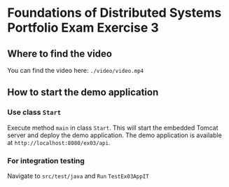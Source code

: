 <!-- # Sutton Framework and Demo Application -->
<!---->
<!-- This repository belongs to the module "Foundations of Distributed Systems" at the Technical University of -->
<!-- Applied Sciences Würzburg-Schweinfurt. It contains the Sutton Framework and a demo application that uses the framework. -->
<!---->
<!-- ## Differences between the version used in the videos and this version -->
<!---->
<!-- This version of Sutton is a bit different from the version used in the videos. The main differences are: -->
<!---->
<!-- ### New version of some libraries -->
<!---->
<!-- * It uses Java 21 (without any VM arguments to disable the Java module system) -->
<!-- * It uses Tomcat 10 (instead of Tomcat 8) -->
<!-- * It does not use Genson anymore but Jackson for JSON and XML serialization -->
<!-- * It uses Jersey 3 (instead of Jersey 2) -->
<!-- * It uses JUnit 5 (instead of JUnit 4) -->
<!---->
<!-- ### Sutton and Jersey -->
<!---->
<!-- The Sutton classes are **not** dependent on Jersey anymore. This means that you can use Sutton with any other REST framework.  -->
<!-- We have already successfully tested it with Spring. However, to reduce complexity, we still use Jersey in the demo application. -->
<!-- If you want to use Sutton with Spring, let me know, and I will provide you with an example. -->
<!---->
<!-- ### Changes in the Sutton Framework -->
<!---->
<!-- We removed the Builder pattern from the `AbstractState` class. Instead, we pass all parameters to the constructor of the `AbstractState` class  -->
<!-- or their subclasses. This makes the code easier to understand and reduces the number of classes and lines of code you have to write.  -->
<!---->
<!-- In case of GET collection requests, the query parameters and also the paging parameters are wrapped into a class of type `AbstractQuery` (and its subclasses). This -->
<!-- query class also implements how to access the database layer.  -->
<!---->
<!-- Because Sutton is not dependent on Jersey anymore, the `@InjectLink` should not be used anymore. Instead, use the -->
<!-- `@SuttonLink` annotation which has a very similar interface. See class `PersonModel` for an example. -->
<!---->
<!-- ## How to use the Sutton Framework -->
<!---->
<!-- The Sutton Framework is a simple framework that helps you to create RESTful web services. The main idea is that every endpoint  -->
<!-- is represented by a class that extends the `AbstractState` class or one of its subclasses. -->
<!-- Each of these `AbstractState` classes implements the outline of the process of handling a request. It makes use of the  -->
<!-- idea of the [Template method design pattern](https://en.wikipedia.org/wiki/Template_method_pattern). Please note, that you  -->
<!-- are working with a very small version of Sutton. In more complex applications, the processes of handling a request is more complex, of course.  -->
<!---->
<!-- Subclasses only need to implement the abstract methods like `loadModelById` or `defineTransitionLinks`. The benefit of using Sutton is -->
<!-- that you can focus on the business logic of your application and don't have to deal with the technical details of handling HTTP requests.  -->
<!-- In combination with the in-memory storage implementation, you can quickly create a RESTful web service that can be used for testing purposes. -->
<!---->
<!-- ### How to create a new endpoint -->
<!---->
<!-- As shown in the videos, you first need a service class that is responsible for processing all HTTP requests at a specific URL. In this  -->
<!-- class, you implement methods for handling all kind of HTTP requests (GET, POST, PUT, DELETE). Each of these methods should -->
<!-- delegate the processing of the request to a class that extends `AbstractState`. In the demo application, you can find an example -->
<!-- of such a service class in the `PersonService` class. -->
<!---->
<!-- Next, you need to create a class that extends `AbstractState` or one of its subclasses. In this class, you implement the abstract methods -->
<!-- like `loadModelById` or `defineTransitionLinks`. In the demo application, you can find an example of such a class in the `GetSinglePerson` class. -->
<!---->
<!-- ### The database layer -->
<!---->
<!-- The Sutton framework only provides an in-memory storage implementation. This implementation can be used for the implementation of the  -->
<!-- portfolio assignment. However, in a real-world application, you would use a database like MySQL, PostgreSQL, or MongoDB. To make it easier -->
<!-- to switch between different database implementations, we use the [Data Access Object (DAO) pattern](https://en.wikipedia.org/wiki/Data_access_object). -->
<!-- For every resource, you need to provide an interface that extends the `IDatabaseAccessObject` interface. This interface defines the methods -->
<!-- that are needed to access the database. However, it is necessary to add methods for all queries you want to offer.  -->
<!-- In the demo application, you can find an example of such an interface in the `PersonDao` interface. The in-memory storage implementation that is -->
<!-- part of the Sutton framework must then be used as shown in class `PersonStorage`. Here again, you only need to implement the methods for  -->
<!-- queries you want to offer. -->
<!---->
<!-- It should be added tht you can implement your own database layer by using Hibernate or some other ORM framework. In this case, you would  -->
<!-- use class `DaoFactory` to decide which implementation (in-memory storage or Hibernate) to use. -->
<!---->
# Foundations of Distributed Systems Portfolio Exam Exercise 3
## Where to find the video

You can find the video here: `./video/video.mp4`

## How to start the demo application

### Use class `Start`

Execute method `main` in class `Start`. This will start the embedded Tomcat server and deploy the demo application. The demo application
is available at `http://localhost:8080/ex03/api`.

<!-- ### Use Docker -->
<!---->
<!-- ### For manual testing  -->
<!---->
<!-- Use file `src/main/docker/Dockerfile` as an example how to create a Docker image for the demo application. You first need to build  -->
<!-- the WAR file of the demo application using `mvn package`. Then execute `$> docker build .` (don't forget the point after `build`) to  -->
<!-- create an image. Finally, execute `$> docker run -p 8080:8080 --rm <IMAGE_ID>` to start the container. -->

### For integration testing
Navigate to `src/test/java` and `Run` `TestEx03AppIT`

<!-- Call `mvn verify` to start the integration tests. This will create a Docker image and start a container for the demo application. -->
<!-- Then the integration tests will be executed. Finally, the container will be stopped and removed. All integration tests must -->
<!-- be located in the `src/test/java` directory and must end with `IT`. See class `TestDemoAppIT` for an example. -->

